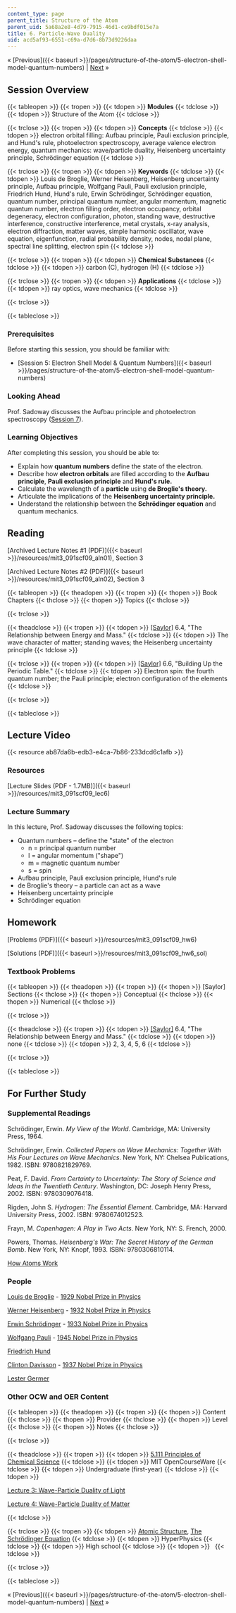 ```yaml
---
content_type: page
parent_title: Structure of the Atom
parent_uid: 5a68a2e8-4d79-7915-46d1-ce9bdf015e7a
title: 6. Particle-Wave Duality
uid: acd5af93-6551-c69a-d7d6-8b73d9226daa
---
```


« [Previous]({{< baseurl >}}/pages/structure-of-the-atom/5-electron-shell-model-quantum-numbers) | [Next](/courses/materials-science-and-engineering/3-091sc-introduction-to-solid-state-chemistry-fall-2010/structure-of-the-atom/7.-the-aufbau-principle-photoelectron-spectroscopy) »

Session Overview
----------------

{{< tableopen >}}
{{< tropen >}}
{{< tdopen >}}
**Modules**
{{< tdclose >}}
{{< tdopen >}}
Structure of the Atom
{{< tdclose >}}

{{< trclose >}}
{{< tropen >}}
{{< tdopen >}}
**Concepts**
{{< tdclose >}}
{{< tdopen >}}
electron orbital filling: Aufbau principle, Pauli exclusion principle, and Hund's rule, photoelectron spectroscopy, average valence electron energy, quantum mechanics: wave/particle duality, Heisenberg uncertainty principle, Schrödinger equation
{{< tdclose >}}

{{< trclose >}}
{{< tropen >}}
{{< tdopen >}}
**Keywords**
{{< tdclose >}}
{{< tdopen >}}
Louis de Broglie, Werner Heisenberg, Heisenberg uncertainty principle, Aufbau principle, Wolfgang Pauli, Pauli exclusion principle, Friedrich Hund, Hund's rule, Erwin Schrödinger, Schrödinger equation, quantum number, principal quantum number, angular momentum, magnetic quantum number, electron filling order, electron occupancy, orbital degeneracy, electron configuration, photon, standing wave, destructive interference, constructive interference, metal crystals, x-ray analysis, electron diffraction, matter waves, simple harmonic oscillator, wave equation, eigenfunction, radial probability density, nodes, nodal plane, spectral line splitting, electron spin
{{< tdclose >}}

{{< trclose >}}
{{< tropen >}}
{{< tdopen >}}
**Chemical Substances**
{{< tdclose >}}
{{< tdopen >}}
carbon (C), hydrogen (H)
{{< tdclose >}}

{{< trclose >}}
{{< tropen >}}
{{< tdopen >}}
**Applications**
{{< tdclose >}}
{{< tdopen >}}
ray optics, wave mechanics
{{< tdclose >}}

{{< trclose >}}

{{< tableclose >}}

### Prerequisites

Before starting this session, you should be familiar with:

*   [Session 5: Electron Shell Model & Quantum Numbers]({{< baseurl >}}/pages/structure-of-the-atom/5-electron-shell-model-quantum-numbers)

### Looking Ahead

Prof. Sadoway discusses the Aufbau principle and photoelectron spectroscopy ([Session 7](/courses/materials-science-and-engineering/3-091sc-introduction-to-solid-state-chemistry-fall-2010/structure-of-the-atom/7.-the-aufbau-principle-photoelectron-spectroscopy)).

### Learning Objectives

After completing this session, you should be able to:

*   Explain how **quantum numbers** define the state of the electron.
*   Describe how **electron orbitals** are filled according to the **Aufbau principle**, **Pauli exclusion principle** and **Hund's rule.**
*   Calculate the wavelength of a **particle** using **de Broglie's theory.**
*   Articulate the implications of the **Heisenberg uncertainty principle.**
*   Understand the relationship between the **Schrödinger equation** and quantum mechanics.

Reading
-------

[Archived Lecture Notes #1 (PDF)]({{< baseurl >}}/resources/mit3_091scf09_aln01), Section 3

[Archived Lecture Notes #2 (PDF)]({{< baseurl >}}/resources/mit3_091scf09_aln02), Section 3

{{< tableopen >}}
{{< theadopen >}}
{{< tropen >}}
{{< thopen >}}
Book Chapters
{{< thclose >}}
{{< thopen >}}
Topics
{{< thclose >}}

{{< trclose >}}

{{< theadclose >}}
{{< tropen >}}
{{< tdopen >}}
[\[Saylor\]](https://saylordotorg.github.io/text_general-chemistry-principles-patterns-and-applications-v1.0/s10-04-the-relationship-between-energ.html) 6.4, "The Relationship between Energy and Mass."
{{< tdclose >}}
{{< tdopen >}}
The wave character of matter; standing waves; the Heisenberg uncertainty principle
{{< tdclose >}}

{{< trclose >}}
{{< tropen >}}
{{< tdopen >}}
[\[Saylor\]](https://saylordotorg.github.io/text_general-chemistry-principles-patterns-and-applications-v1.0/s10-06-building-up-the-periodic-table.html) 6.6, "Building Up the Periodic Table."
{{< tdclose >}}
{{< tdopen >}}
Electron spin: the fourth quantum number; the Pauli principle; electron configuration of the elements
{{< tdclose >}}

{{< trclose >}}

{{< tableclose >}}

Lecture Video
-------------

{{< resource ab87da6b-edb3-e4ca-7b86-233dcd6c1afb >}}

### Resources

[Lecture Slides (PDF - 1.7MB)]({{< baseurl >}}/resources/mit3_091scf09_lec6)

### Lecture Summary

In this lecture, Prof. Sadoway discusses the following topics:

*   Quantum numbers – define the "state" of the electron
    *   n = principal quantum number
    *   l = angular momentum ("shape")
    *   m = magnetic quantum number
    *   s = spin
*   Aufbau principle, Pauli exclusion principle, Hund's rule
*   de Broglie's theory – a particle can act as a wave
*   Heisenberg uncertainty principle
*   Schrödinger equation

Homework
--------

[Problems (PDF)]({{< baseurl >}}/resources/mit3_091scf09_hw6)

[Solutions (PDF)]({{< baseurl >}}/resources/mit3_091scf09_hw6_sol)

### Textbook Problems

{{< tableopen >}}
{{< theadopen >}}
{{< tropen >}}
{{< thopen >}}
\[Saylor\] Sections
{{< thclose >}}
{{< thopen >}}
Conceptual
{{< thclose >}}
{{< thopen >}}
Numerical
{{< thclose >}}

{{< trclose >}}

{{< theadclose >}}
{{< tropen >}}
{{< tdopen >}}
[\[Saylor\]](https://saylordotorg.github.io/text_general-chemistry-principles-patterns-and-applications-v1.0/s10-04-the-relationship-between-energ.html) 6.4, "The Relationship between Energy and Mass."
{{< tdclose >}}
{{< tdopen >}}
none
{{< tdclose >}}
{{< tdopen >}}
2, 3, 4, 5, 6
{{< tdclose >}}

{{< trclose >}}

{{< tableclose >}}

For Further Study
-----------------

### Supplemental Readings

Schrödinger, Erwin. _My View of the World_. Cambridge, MA: University Press, 1964.

Schrödinger, Erwin. _Collected Papers on Wave Mechanics: Together With His Four Lectures on Wave Mechanics_. New York, NY: Chelsea Publications, 1982. ISBN: 9780821829769.

Peat, F. David. _From Certainty to Uncertainty: The Story of Science and Ideas in the Twentieth Century_. Washington, DC: Joseph Henry Press, 2002. ISBN: 9780309076418.

Rigden, John S. _Hydrogen: The Essential Element_. Cambridge, MA: Harvard University Press, 2002. ISBN: 9780674012523.

Frayn, M. _Copenhagen: A Play in Two Acts_. New York, NY: S. French, 2000.

Powers, Thomas. _Heisenberg's War: The Secret History of the German Bomb_. New York, NY: Knopf, 1993. ISBN: 9780306810114.

[How Atoms Work](http://science.howstuffworks.com/atom.htm)

### People

[Louis de Broglie](http://en.wikipedia.org/wiki/Louis_de_Broglie) - [1929 Nobel Prize in Physics](http://nobelprize.org/nobel_prizes/physics/laureates/1929/)

[Werner Heisenberg](http://en.wikipedia.org/wiki/Werner_Heisenberg) - [1932 Nobel Prize in Physics](http://nobelprize.org/nobel_prizes/physics/laureates/1932/)

[Erwin Schrödinger](http://en.wikipedia.org/wiki/Schrodinger) - [1933 Nobel Prize in Physics](http://nobelprize.org/nobel_prizes/physics/laureates/1933/)

[Wolfgang Pauli](http://en.wikipedia.org/wiki/Wolfgang_Pauli) - [1945 Nobel Prize in Physics](http://nobelprize.org/nobel_prizes/physics/laureates/1945/)

[Friedrich Hund](http://en.wikipedia.org/wiki/Friedrich_Hund)

[Clinton Davisson](http://en.wikipedia.org/wiki/Clinton_Davisson) - [1937 Nobel Prize in Physics](http://nobelprize.org/nobel_prizes/physics/laureates/1937/)

[Lester Germer](http://en.wikipedia.org/wiki/Lester_Germer)

### Other OCW and OER Content

{{< tableopen >}}
{{< theadopen >}}
{{< tropen >}}
{{< thopen >}}
Content
{{< thclose >}}
{{< thopen >}}
Provider
{{< thclose >}}
{{< thopen >}}
Level
{{< thclose >}}
{{< thopen >}}
Notes
{{< thclose >}}

{{< trclose >}}

{{< theadclose >}}
{{< tropen >}}
{{< tdopen >}}
[5.111 Principles of Chemical Science](/courses/5-111-principles-of-chemical-science-fall-2008)
{{< tdclose >}}
{{< tdopen >}}
MIT OpenCourseWare
{{< tdclose >}}
{{< tdopen >}}
Undergraduate (first-year)
{{< tdclose >}}
{{< tdopen >}}


[Lecture 3: Wave-Particle Duality of Light](/courses/5-111-principles-of-chemical-science-fall-2008/pages/video-lectures/lecture-3)

[Lecture 4: Wave-Particle Duality of Matter](/courses/5-111-principles-of-chemical-science-fall-2008/pages/video-lectures/lecture-4)


{{< tdclose >}}

{{< trclose >}}
{{< tropen >}}
{{< tdopen >}}
[Atomic Structure](http://hyperphysics.phy-astr.gsu.edu/hbase/quantum/atomstructcon.html), [The Schrödinger Equation](http://hyperphysics.phy-astr.gsu.edu/hbase/quantum/schrcn.html)
{{< tdclose >}}
{{< tdopen >}}
HyperPhysics
{{< tdclose >}}
{{< tdopen >}}
High school
{{< tdclose >}}
{{< tdopen >}}
 
{{< tdclose >}}

{{< trclose >}}

{{< tableclose >}}

« [Previous]({{< baseurl >}}/pages/structure-of-the-atom/5-electron-shell-model-quantum-numbers) | [Next](/courses/materials-science-and-engineering/3-091sc-introduction-to-solid-state-chemistry-fall-2010/structure-of-the-atom/7.-the-aufbau-principle-photoelectron-spectroscopy) »